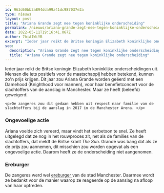 ```yaml
---
id: 963d60bb3a894dda99a41dc987037e2a
type: nieuws
layout: post
title: "Ariana Grande zegt nee tegen koninklijke onderscheiding"
permalink: /nieuws/ariana-grande-zegt-nee-tegen-koninklijke-onderscheiding/
date: 2022-05-11T19:16:41.067Z
author: 7biA1WiYB
excerpt: "Ieder jaar reikt de Britse koningin Elizabeth koninklijke onderscheidingen uit. Mensen die iets positiefs voor de maatschappij hebben betekend, kunnen zo'n prijs krijgen. Dit jaar zou Ariana Grande worden geëerd met een Damehood (Knighthood voor mannen), voor haar benefietconcert voor de slachtoffers van de aanslag in Manchester. Maar ze heeft (beleefd) geweigerd.  "
seo:
  description: "Ariana Grande zegt nee tegen koninklijke onderscheiding"
  title: "Ariana Grande zegt nee tegen koninklijke onderscheiding"
---
```

Ieder jaar reikt de Britse koningin Elizabeth koninklijke onderscheidingen uit. Mensen die iets positiefs voor de maatschappij hebben betekend, kunnen zo'n prijs krijgen. Dit jaar zou Ariana Grande worden geëerd met een Damehood (Knighthood voor mannen), voor haar benefietconcert voor de slachtoffers van de aanslag in Manchester. Maar ze heeft (beleefd) geweigerd.  

    <p>De zangeres zou dit gedaan hebben uit respect naar familie van de slachtoffers bij de aanslag in 2017 in de Manchester Arena. </p>
<h3>Ongevoelige actie</h3>
<p>Ariana voelde zich vereerd, maar vindt het eerbetoon te snel. Ze heeft uitgelegd dat ze nog in het rouwproces zit, net als de families van de slachtoffers, dat meldt de Britse krant <em>The Sun</em>. Grande was bang dat als ze de prijs zou aannemen, dit misschien zou worden opgevat als een ongevoelige actie. Daarom heeft ze de onderscheiding niet aangenomen.</p>
<h3>Ereburger</h3>
<p>De zangeres werd wel <a href="https://7dagen.netlify.app/nieuws/ariana-grande-ereburger-van-manchester">ereburger </a>van de stad Manchester. Daarmee wordt ze bedankt voor de manier waarop ze reageerde op de aanslag na afloop van haar optreden. </p>  
